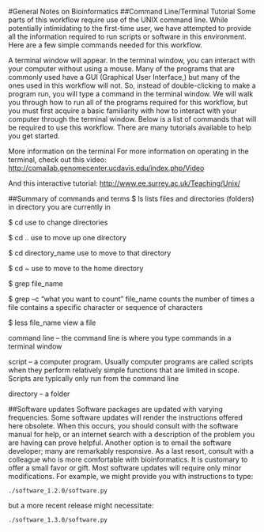 #General Notes on Bioinformatics
##Command Line/Terminal Tutorial
Some parts of this workflow require use of the UNIX command line. While potentially intimidating to the first-time user, we have attempted to provide all the information required to run scripts or software in this environment.
Here are a few simple commands needed for this workflow.

A terminal window will appear. In the terminal window, you can interact with your computer without using a mouse. Many of the programs that are commonly used have a GUI (Graphical User Interface,) but many of the ones used in this workflow will not. So, instead of double-clicking to make a program run, you will type a command in the terminal window. We will walk you through how to run all of the programs required for this workflow, but you must first acquire a basic familiarity with how to interact with your computer through the terminal window. Below is a list of commands that will be required to use this workflow. There are many tutorials available to help you get started. 

More information on the terminal
For more information on operating in the terminal, check out
this video:
http://comailab.genomecenter.ucdavis.edu/index.php/Video

And this interactive tutorial:
http://www.ee.surrey.ac.uk/Teaching/Unix/



##Summary of commands and terms
$ ls			lists files and directories (folders) in directory you are currently in

$ cd			use to change directories

$ cd ..    			use to move up one directory

$ cd directory_name 	use to move to that directory

$ cd ~ 			use to move to the home directory	

$ grep file_name

$ grep –c “what you want to count” file_name 	counts the number of times a file 
contains a specific character or sequence of characters

$ less file_name					view a file

command line – the command line is where you type commands in a terminal window

script – a computer program. Usually computer programs are called scripts when they perform relatively simple functions that are limited in scope. Scripts are typically only run from the command line

directory – a folder


##Software updates
Software packages are updated with varying frequencies. Some software updates will render the instructions offered here obsolete. When this occurs, you should consult with the software manual for help, or an internet search with a description of the problem you are having can prove helpful. Another option is to email the software developer; many are remarkably responsive. As a last resort, consult with a colleague who is more comfortable with bioinformatics. It is customary to offer a small favor or gift. Most software updates will require only minor modifications. For example, we might provide you with instructions to type:

    ./software_1.2.0/software.py
but a more recent release might necessitate:

    ./software_1.3.0/software.py